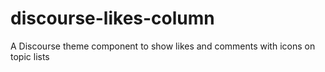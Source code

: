 # discourse-likes-column

A Discourse theme component to show likes and comments with icons on topic lists
